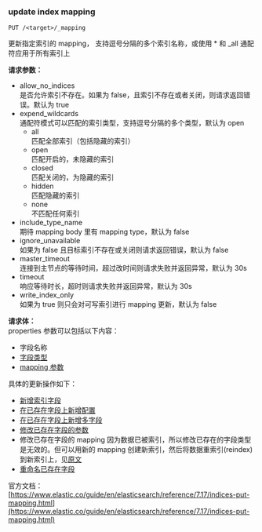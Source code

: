 ### update index mapping

```
PUT /<target>/_mapping

```

更新指定索引的 mapping， <target> 支持逗号分隔的多个索引名称，或使用 \* 和 _all 通配符应用于所有索引上

**请求参数：**

- allow_no_indices  
    是否允许索引不存在。如果为 false，且索引不存在或者关闭，则请求返回错误。默认为 true
- expend_wildcards  
    通配符模式可以匹配的索引类型，支持逗号分隔的多个类型，默认为 open
    - all  
        匹配全部索引（包括隐藏的索引）
    - open  
        匹配开启的，未隐藏的索引
    - closed  
        匹配关闭的，为隐藏的索引
    - hidden  
        匹配隐藏的索引
    - none  
        不匹配任何索引
- include_type_name  
    期待 mapping body 里有 mapping type，默认为 false
- ignore_unavailable  
    如果为 false 且目标索引不存在或关闭则请求返回错误，默认为 false
- master_timeout  
    连接到主节点的等待时间，超过改时间则请求失败并返回异常，默认为 30s
- timeout  
    响应等待时长，超时则请求失败并返回异常，默认为 30s
- write_index_only  
    如果为 true 则只会对可写索引进行 mapping 更新，默认为 false
    

**请求体：**  
properties 参数可以包括以下内容：

- 字段名称
- [字段类型](https://www.elastic.co/guide/en/elasticsearch/reference/7.17/mapping-types.html)
- [mapping 参数](https://www.elastic.co/guide/en/elasticsearch/reference/7.17/mapping-params.html)
    

具体的更新操作如下：

- [新增索引字段](./add-field)
- [在已存在字段上新增配置](./add-properties-to-existing-field)
- [在已存在字段上新增多字段](./add-multi-fields-to-existing-field)
- [修改已存在字段的参数](./change-mapping-parameters-for-existing-field)
- 修改已存在字段的 mapping
因为数据已被索引，所以修改已存在的字段类型是无效的。但可以用新的 mapping 创建新索引，然后将数据重索引(reindex)到新索引上，见[原文](https://www.elastic.co/guide/en/elasticsearch/reference/7.17/indices-put-mapping.html#updating-field-mappings)
- [重命名已存在字段](./rename-existing-field)
    

官方文档：[https://www.elastic.co/guide/en/elasticsearch/reference/7.17/indices-put-mapping.html](https://www.elastic.co/guide/en/elasticsearch/reference/7.17/indices-put-mapping.html)
